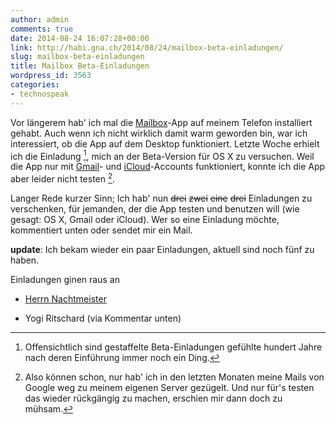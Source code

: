 ```yaml
---
author: admin
comments: true
date: 2014-08-24 16:07:28+00:00
link: http://habi.gna.ch/2014/08/24/mailbox-beta-einladungen/
slug: mailbox-beta-einladungen
title: Mailbox Beta-Einladungen
wordpress_id: 3563
categories:
- technospeak
---
```


Vor längerem hab' ich mal die [Mailbox](http://www.mailboxapp.com/)-App auf meinem Telefon installiert gehabt.
Auch wenn ich nicht wirklich damit warm geworden bin, war ich interessiert, ob die App auf dem Desktop funktioniert.
Letzte Woche erhielt ich die Einladung [^1], mich an der Beta-Version für OS X zu versuchen.
Weil die App nur mit [Gmail](https://mail.google.com/)- und [iCloud](https://www.icloud.com)-Accounts funktioniert, konnte ich die App aber leider nicht testen [^2].

Langer Rede kurzer Sinn; Ich hab' nun <del>drei</del> <del>zwei</del> <del>eine</del> <del>drei</del> Einladungen zu verschenken, für jemanden, der die App testen und benutzen will (wie gesagt: OS X, Gmail oder iCloud).
Wer so eine Einladung möchte, kommentiert unten oder sendet mir ein Mail.


[^1]: Offensichtlich sind gestaffelte Beta-Einladungen gefühlte hundert Jahre nach deren Einführung immer noch ein Ding.
[^2]: Also können schon, nur hab' ich in den letzten Monaten meine Mails von Google weg zu meinem eigenen Server gezügelt. Und nur für's testen das wieder rückgängig zu machen, erschien mir dann doch zu mühsam.

**update**:
Ich bekam wieder ein paar Einladungen, aktuell sind noch fünf zu haben.

Einladungen ginen raus an



	
  * [Herrn Nachtmeister](https://twitter.com/nachtmeister/status/503603026993905664)

	
  * Yogi Ritschard (via Kommentar unten)




